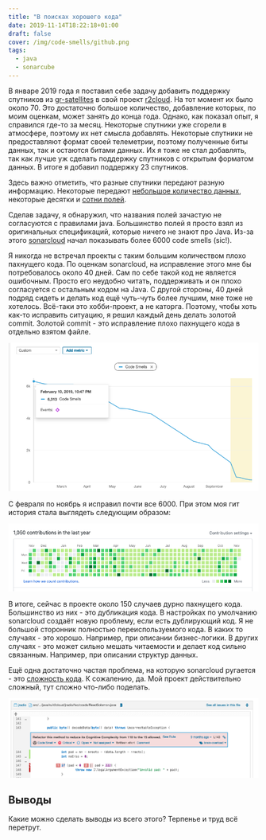 ```yaml
---
title: "В поисках хорошего кода"
date: 2019-11-14T18:22:18+01:00
draft: false
cover: /img/code-smells/github.png
tags:
  - java
  - sonarcube
---
```

В январе 2019 года я поставил себе задачу добавить поддержку спутников из [gr-satellites](https://github.com/daniestevez/gr-satellites) в свой проект [r2cloud](https://github.com/dernasherbrezon/r2cloud). На тот момент их было около 70. Это достаточно большое количество, добавление которых, по моим оценкам, может занять до конца года. Однако, как показал опыт, я справился где-то за месяц. Некоторые спутники уже сгорели в атмосфере, поэтому их нет смысла добавлять. Некоторые спутники не предоставляют формат своей телеметрии, поэтому полученные биты данных, так и остаются битами данных. Их я тоже не стал добавлять, так как лучше уж сделать поддержку спутников с открытым форматом данных. В итоге я добавил поддержку 23 спутников.

Здесь важно отметить, что разные спутники передают разную информацию. Некоторые передают [небольшое количество данных](https://github.com/dernasherbrezon/jradio/blob/master/src/main/java/ru/r2cloud/jradio/astrocast/NMEA0183.java), некоторые десятки и [сотни полей](https://github.com/dernasherbrezon/jradio/blob/master/src/main/java/ru/r2cloud/jradio/eseo/Type1.java).

Сделав задачу, я обнаружил, что названия полей зачастую не согласуются с правилами java. Большинство полей я просто взял из оригинальных спецификаций, которые ничего не знают про Java. Из-за этого [sonarcloud](https://sonarcloud.io/project/activity?custom_metrics=code_smells&graph=custom&id=ru.r2cloud%3Ajradio) начал показывать более 6000 code smells (sic!). 

Я никогда не встречал проекты с таким большим количеством плохо пахнущего кода. По оценкам sonarcloud, на исправление этого мне бы потребовалось около 40 дней. Сам по себе такой код не является ошибочным. Просто его неудобно читать, поддерживать и он плохо согласуется с остальным кодом на Java. С другой стороны, 40 дней подряд сидеть и делать код ещё чуть-чуть более лучшим, мне тоже не хотелось. Всё-таки это хобби-проект, а не каторга. Поэтому, чтобы хоть как-то исправить ситуацию, я решил каждый день делать золотой commit. Золотой commit - это исправление плохо пахнущего кода в отдельно взятом файле.

![](/img/code-smells/sonarcloud.png)

С февраля по ноябрь я исправил почти все 6000. При этом моя гит история стала выглядеть следующим образом:

![](/img/code-smells/github.png)

В итоге, сейчас в проекте около 150 случаев дурно пахнущего кода. Большинство из них - это дубликация кода. В настройках по умолчанию sonarcloud создаёт новую проблему, если есть дублирующий код. Я не большой сторонник полностью переиспользуемого кода. В каких то случаях - это хорошо. Например, при описании бизнес-логики. В других случаях - это может сильно мешать читаемости и делает код сильно связанным. Например, при описании структур данных.

Ещё одна достаточно частая проблема, на которую sonarcloud ругается - это [сложность кода](https://sonarcloud.io/organizations/dernasherbrezon-github/rules?open=squid%3AS3776&rule_key=squid%3AS3776). К сожалению, да. Мой проект действительно сложный, тут сложно что-либо поделать.

![](/img/code-smells/complex.png)

## Выводы

Какие можно сделать выводы из всего этого? Терпенье и труд всё перетрут.